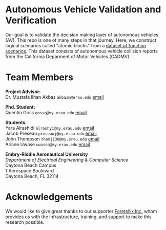 # Autonomous Vehicle Validation and Verification
Our goal is to validate the decision making layer of autonomous vehicles (AV). This repo is one of many steps in that journey. Here, we construct logical scenarios called "atomic blocks" from a [dataset of function scenarios](https://www.dmv.ca.gov/portal/vehicle-industry-services/autonomous-vehicles/autonomous-vehicle-collision-reports/). This dataset consists of autonomous vehicle collision reports from the California Deparment of Motor Vehicles (CADMV).<br>


<!-- AV accidents, separation to atomic blocks, simulation of variations, coverage analysis -->

# Team Members
**Project Advisor:** <br>
Dr. Mustafa Ilhan Akbas `akbasm@erau.edu` [email](mailto:akbasm@erau.edu)<br>

**Phd. Student:** <br>
Quentin Goss `gossq@my.erau.edu` [email](mailto:gossq@my.erau.edu)<br>

**Students:**<br>
Yara Alrashidi `alrashy1@my.erau.edu` [email](mailto:ALRASHY1@my.erau.edu)<br>
Jacob Preseau `preseauj@my.erau.edu` [email](mailto:PRESEAUJ@my.erau.edu)<br>
John Thompson `thomj130@my.erau.edu` [email](mailto:THOMJ130@my.erau.edu)<br>
Ariane Uwase `uwasea@my.erau.edu` [email](mailto:UWASEA@my.erau.edu)<br>
<!-- Dillon Mead `meadd@my.erau.edu` [email](mailto:meadd@my.erau.edu)<br> -->

**Embry-Riddle Aeronautical University**<br>
*Department of Electrical Engineering & Computer Science*<br>
Daytona Beach Campus<br>
1 Aerospace Boulevard<br>
Daytona Beach, FL 32114

# Acknowledgements
We would like to give great thanks to our supporter [Foretellix Inc.](https://www.foretellix.com/) whom provides us with the infrastructure, training, and support to make this research possible. 
